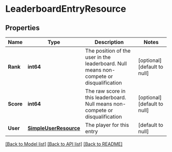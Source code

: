 # LeaderboardEntryResource

## Properties
Name | Type | Description | Notes
------------ | ------------- | ------------- | -------------
**Rank** | **int64** | The position of the user in the leaderboard. Null means non-compete or disqualification | [optional] [default to null]
**Score** | **int64** | The raw score in this leaderboard. Null means non-compete or disqualification | [optional] [default to null]
**User** | [**SimpleUserResource**](SimpleUserResource.md) | The player for this entry | [default to null]

[[Back to Model list]](../README.md#documentation-for-models) [[Back to API list]](../README.md#documentation-for-api-endpoints) [[Back to README]](../README.md)


